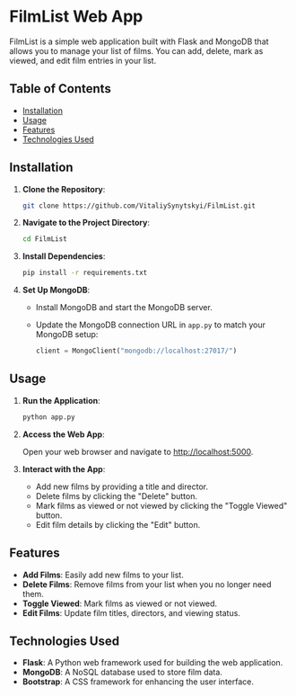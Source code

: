 # FilmList Web App

FilmList is a simple web application built with Flask and MongoDB that allows you to manage your list of films. You can add, delete, mark as viewed, and edit film entries in your list.

## Table of Contents

- [Installation](#installation)
- [Usage](#usage)
- [Features](#features)
- [Technologies Used](#technologies-used)

## Installation

1. **Clone the Repository**:

   ```bash
   git clone https://github.com/VitaliySynytskyi/FilmList.git
   ```

2. **Navigate to the Project Directory**:

   ```bash
   cd FilmList
   ```

3. **Install Dependencies**:

   ```bash
   pip install -r requirements.txt
   ```

4. **Set Up MongoDB**:

   - Install MongoDB and start the MongoDB server.
   - Update the MongoDB connection URL in `app.py` to match your MongoDB setup:

     ```python
     client = MongoClient("mongodb://localhost:27017/")
     ```

## Usage

1. **Run the Application**:

   ```bash
   python app.py
   ```

2. **Access the Web App**:

   Open your web browser and navigate to [http://localhost:5000](http://localhost:5000).

3. **Interact with the App**:

   - Add new films by providing a title and director.
   - Delete films by clicking the "Delete" button.
   - Mark films as viewed or not viewed by clicking the "Toggle Viewed" button.
   - Edit film details by clicking the "Edit" button.

## Features

- **Add Films**: Easily add new films to your list.
- **Delete Films**: Remove films from your list when you no longer need them.
- **Toggle Viewed**: Mark films as viewed or not viewed.
- **Edit Films**: Update film titles, directors, and viewing status.

## Technologies Used

- **Flask**: A Python web framework used for building the web application.
- **MongoDB**: A NoSQL database used to store film data.
- **Bootstrap**: A CSS framework for enhancing the user interface.